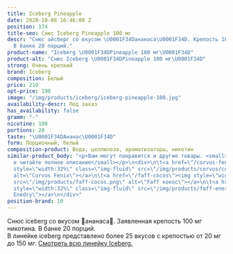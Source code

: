```yaml
---
title: Iceberg Pineapple
date: 2020-10-08 16:46:00 Z
position: 174
title-seo: Снюс Iceberg Pineapple 100 мг
descr: "Снюс айсберг со вкусом \U0001F34Dананаса\U0001F34D. Крепость 100 мг никотина.
  В банке 20 порций."
product-name: "Iceberg \U0001F34DPineapple 100 мг\U0001F34D"
product-alt: "Снюс Iceberg \U0001F34DPineapple 100 мг\U0001F34D"
strong: Очень крепкий
brand: Iceberg
composition: Белый
price: 210
opt-price: 190
image: "/img/products/iceberg/iceberg-pineapple-100.jpg"
availability-descr: Под заказ
has_availability: false
gramm: "-"
nicotine: 100
portions: 20
taste: "\U0001F34DАнанас\U0001F34D"
form: Порционный, белый
composition-product: Вода, целлюлоза, ароматизаторы, никотин
similar-product_body: "<p>Вам могут понравится и другие товары. <small>Жмите на картинки
  и читайте полное описание</small></p>\n<div>\n\t<a href=\"/corvus-fenix-barberry\"><img
  style=\"width:32%\" class=\"img-fluid\" src=\"/img/products/corvus/corvus-fenix.png\"
  alt=\"Corvus Fenix\"></a>\n\t<a href=\"/faff-cocos\"><img style=\"width:32%\" class=\"img-fluid\"
  src=\"/img/products/faff-cocos.png\" alt=\"Faff кокос\"></a>\n\t<a href=\"/faff-snus-energy\"><img
  style=\"width:32%\" class=\"img-fluid\" src=\"/img/products/faff-energy.png\" alt=\"Faff
  Enedry\"></a>\n</div>"
position-brand: 10
---
```


Снюс iceberg со вкусом 🍍ананаса🍍. Заявленная крепость 100 мг никотина. В банке 20 порций.<br> 
В линейке iceberg представлено более 25 вкусов с крепостью от 20 мг до 150 мг. <a href="/iceberg">Смотреть всю линейку Iceberg.</a>